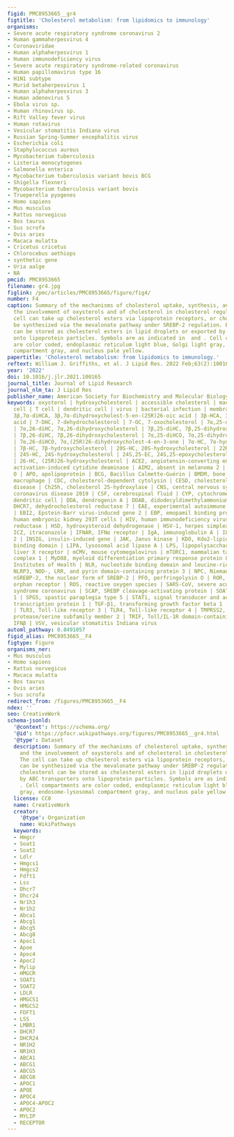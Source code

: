 ```yaml
---
figid: PMC8953665__gr4
figtitle: 'Cholesterol metabolism: from lipidomics to immunology'
organisms:
- Severe acute respiratory syndrome coronavirus 2
- Human gammaherpesvirus 4
- Coronaviridae
- Human alphaherpesvirus 1
- Human immunodeficiency virus
- Severe acute respiratory syndrome-related coronavirus
- Human papillomavirus type 16
- H1N1 subtype
- Murid betaherpesvirus 1
- Human alphaherpesvirus 3
- Human adenovirus 5
- Ebola virus sp.
- Human rhinovirus sp.
- Rift Valley fever virus
- Human rotavirus
- Vesicular stomatitis Indiana virus
- Russian Spring-Summer encephalitis virus
- Escherichia coli
- Staphylococcus aureus
- Mycobacterium tuberculosis
- Listeria monocytogenes
- Salmonella enterica
- Mycobacterium tuberculosis variant bovis BCG
- Shigella flexneri
- Mycobacterium tuberculosis variant bovis
- Trueperella pyogenes
- Homo sapiens
- Mus musculus
- Rattus norvegicus
- Bos taurus
- Sus scrofa
- Ovis aries
- Macaca mulatta
- Cricetus cricetus
- Chlorocebus aethiops
- synthetic gene
- Uria aalge
- NA
pmcid: PMC8953665
filename: gr4.jpg
figlink: /pmc/articles/PMC8953665/figure/fig4/
number: F4
caption: Summary of the mechanisms of cholesterol uptake, synthesis, and storage and
  the involvement of oxysterols and of cholesterol in cholesterol regulation. The
  cell can take up cholesterol esters via lipoprotein receptors, or cholesterol can
  be synthesized via the mevalonate pathway under SREBP-2 regulation. Excess cholesterol
  can be stored as cholesterol esters in lipid droplets or exported by ABC transporters
  onto lipoprotein particles. Symbols are as indicated in  and . Cell compartments
  are color coded, endoplasmic reticulum light blue, Golgi light gray, endosome-lysosomal
  compartment gray, and nucleus pale yellow.
papertitle: 'Cholesterol metabolism: from lipidomics to immunology.'
reftext: William J. Griffiths, et al. J Lipid Res. 2022 Feb;63(2):100165.
year: '2022'
doi: 10.1016/j.jlr.2021.100165
journal_title: Journal of Lipid Research
journal_nlm_ta: J Lipid Res
publisher_name: American Society for Biochemistry and Molecular Biology
keywords: oxysterol | hydroxycholesterol | accessible cholesterol | macrophage | B
  cell | T cell | dendritic cell | virus | bacterial infection | membrane fusion |
  3β,7α-diHCA, 3β,7α-dihydroxycholest-5-en-(25R)26-oic acid | 3β-HCA, 3β-hydroxycholest-5-en-(25R)26-oic
  acid | 7-DHC, 7-dehydrocholesterol | 7-OC, 7-oxocholesterol | 7α,25-diHC, 7α,25-dihydroxycholesterol
  | 7α,26-diHC, 7α,26-dihydroxycholesterol | 7β,25-diHC, 7β,25-dihydroxycholesterol
  | 7β,26-diHC, 7β,26-dihydroxycholesterol | 7α,25-diHCO, 7α,25-dihydroxycholest-4-en-3-one
  | 7α,26-diHCO, 7α,(25R)26-dihydroxycholest-4-en-3-one | 7α-HC, 7α-hydroxycholesterol
  | 7β-HC, 7β-hydroxycholesterol | 20S-HC, 20S-hydroxycholesterol | 22R-HC, 22R-hydroxycholesterol
  | 24S-HC, 24S-hydroxycholesterol | 24S,25-EC, 24S,25-epoxycholesterol | 25-HC, 25-hydroxycholesterol
  | 26-HC, (25R)26-hydroxycholesterol | ACE2, angiotensin-converting enzyme 2 | AID,
  activation-induced cytidine deaminase | AIM2, absent in melanoma 2 | ALO, anthrolysin
  O | APO, apolipoprotein | BCG, Bacillus Calmette-Guérin | BMDM, bone marrow-derived
  macrophage | CDC, cholesterol-dependent cytolysin | CESD, cholesterol ester storage
  disease | Ch25h, cholesterol 25-hydroxylase | CNS, central nervous system | COVID-19,
  coronavirus disease 2019 | CSF, cerebrospinal fluid | CYP, cytochrome P450 | DC,
  dendritic cell | DDA, dendrogenin A | DDAB, didodecyldimethylammonium bromide |
  DHCR7, dehydrocholesterol reductase 7 | EAE, experimental autoimmune encephalitis
  | EBI2, Epstein-Barr virus-induced gene 2 | EBP, emopamil binding protein | HEK293T,
  human embryonic kidney 293T cells | HIV, human immunodeficiency virus | HMGCR, HMG-CoA
  reductase | HSD, hydroxysteroid dehydrogenase | HSV-1, herpes simplex virus 1 |
  ICZ, itraconazole | IFNAR, IFNα receptor | IgA, immunoglobulin A | IL-2, interleukin
  2 | INSIG, insulin-induced gene | JAK, Janus kinase | KDO, Kdo2-lipid A | LBD, ligand
  binding domain | LIPA, lysosomal acid lipase A | LPS, lipopolysaccharide | LXR,
  liver X receptor | mCMV, mouse cytomegalovirus | mTORC1, mammalian target of rapamycin
  complex 1 | MyD88, myeloid differentiation primary response protein 88 | NIH, National
  Institutes of Health | NLR, nucleotide binding domain and leucine-rich repeat |
  NLRP3, NOD-, LRR, and pyrin domain-containing protein 3 | NPC, Niemann-Pick C |
  nSREBP-2, the nuclear form of SREBP-2 | PFO, perfringolysin O | ROR, retinoic acid-related
  orphan receptor | ROS, reactive oxygen species | SARS-CoV, severe acute respiratory
  syndrome coronavirus | SCAP, SREBP cleavage-activating protein | SOAT1, sterol O-acyltransferase
  1 | SPG5, spastic paraplegia type 5 | STAT1, signal transducer and activator of
  transcription protein 1 | TGF-β1, transforming growth factor beta 1 | Th, T helper
  | TLR3, Toll-like receptor 3 | TLR4, Toll-like receptor 4 | TMPRSS2, transmembrane
  protease/serine subfamily member 2 | TRIF, Toll/IL-1R domain-containing adaptor-inducing
  IFNβ | VSV, vesicular stomatitis Indiana virus
automl_pathway: 0.8491057
figid_alias: PMC8953665__F4
figtype: Figure
organisms_ner:
- Mus musculus
- Homo sapiens
- Rattus norvegicus
- Macaca mulatta
- Bos taurus
- Ovis aries
- Sus scrofa
redirect_from: /figures/PMC8953665__F4
ndex: ''
seo: CreativeWork
schema-jsonld:
  '@context': https://schema.org/
  '@id': https://pfocr.wikipathways.org/figures/PMC8953665__gr4.html
  '@type': Dataset
  description: Summary of the mechanisms of cholesterol uptake, synthesis, and storage
    and the involvement of oxysterols and of cholesterol in cholesterol regulation.
    The cell can take up cholesterol esters via lipoprotein receptors, or cholesterol
    can be synthesized via the mevalonate pathway under SREBP-2 regulation. Excess
    cholesterol can be stored as cholesterol esters in lipid droplets or exported
    by ABC transporters onto lipoprotein particles. Symbols are as indicated in  and
    . Cell compartments are color coded, endoplasmic reticulum light blue, Golgi light
    gray, endosome-lysosomal compartment gray, and nucleus pale yellow.
  license: CC0
  name: CreativeWork
  creator:
    '@type': Organization
    name: WikiPathways
  keywords:
  - Hmgcr
  - Soat1
  - Soat2
  - Ldlr
  - Hmgcs1
  - Hmgcs2
  - Fdft1
  - Lss
  - Dhcr7
  - Dhcr24
  - Nr1h3
  - Nr1h2
  - Abca1
  - Abcg1
  - Abcg5
  - Abcg8
  - Apoc1
  - Apoe
  - Apoc4
  - Apoc2
  - Mylip
  - HMGCR
  - SOAT1
  - SOAT2
  - LDLR
  - HMGCS1
  - HMGCS2
  - FDFT1
  - LSS
  - LMBR1
  - DHCR7
  - DHCR24
  - NR1H2
  - NR1H3
  - ABCA1
  - ABCG1
  - ABCG5
  - ABCG8
  - APOC1
  - APOE
  - APOC4
  - APOC4-APOC2
  - APOC2
  - MYLIP
  - RECEPTOR
---
```

